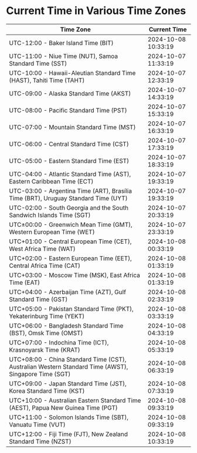 # Current Time in Various Time Zones

| Time Zone | Current Time |
|-----------|--------------|
| UTC-12:00 - Baker Island Time (BIT) | 2024-10-08 10:33:19 |
| UTC-11:00 - Niue Time (NUT), Samoa Standard Time (SST) | 2024-10-07 11:33:19 |
| UTC-10:00 - Hawaii-Aleutian Standard Time (HAST), Tahiti Time (TAHT) | 2024-10-07 12:33:19 |
| UTC-09:00 - Alaska Standard Time (AKST) | 2024-10-07 14:33:19 |
| UTC-08:00 - Pacific Standard Time (PST) | 2024-10-07 15:33:19 |
| UTC-07:00 - Mountain Standard Time (MST) | 2024-10-07 16:33:19 |
| UTC-06:00 - Central Standard Time (CST) | 2024-10-07 17:33:19 |
| UTC-05:00 - Eastern Standard Time (EST) | 2024-10-07 18:33:19 |
| UTC-04:00 - Atlantic Standard Time (AST), Eastern Caribbean Time (ECT) | 2024-10-07 19:33:19 |
| UTC-03:00 - Argentina Time (ART), Brasília Time (BRT), Uruguay Standard Time (UYT) | 2024-10-07 19:33:19 |
| UTC-02:00 - South Georgia and the South Sandwich Islands Time (SGT) | 2024-10-07 20:33:19 |
| UTC±00:00 - Greenwich Mean Time (GMT), Western European Time (WET) | 2024-10-07 23:33:19 |
| UTC+01:00 - Central European Time (CET), West Africa Time (WAT) | 2024-10-08 00:33:19 |
| UTC+02:00 - Eastern European Time (EET), Central Africa Time (CAT) | 2024-10-08 01:33:19 |
| UTC+03:00 - Moscow Time (MSK), East Africa Time (EAT) | 2024-10-08 01:33:19 |
| UTC+04:00 - Azerbaijan Time (AZT), Gulf Standard Time (GST) | 2024-10-08 02:33:19 |
| UTC+05:00 - Pakistan Standard Time (PKT), Yekaterinburg Time (YEKT) | 2024-10-08 03:33:19 |
| UTC+06:00 - Bangladesh Standard Time (BST), Omsk Time (OMST) | 2024-10-08 04:33:19 |
| UTC+07:00 - Indochina Time (ICT), Krasnoyarsk Time (KRAT) | 2024-10-08 05:33:19 |
| UTC+08:00 - China Standard Time (CST), Australian Western Standard Time (AWST), Singapore Time (SGT) | 2024-10-08 06:33:19 |
| UTC+09:00 - Japan Standard Time (JST), Korea Standard Time (KST) | 2024-10-08 07:33:19 |
| UTC+10:00 - Australian Eastern Standard Time (AEST), Papua New Guinea Time (PGT) | 2024-10-08 09:33:19 |
| UTC+11:00 - Solomon Islands Time (SBT), Vanuatu Time (VUT) | 2024-10-08 09:33:19 |
| UTC+12:00 - Fiji Time (FJT), New Zealand Standard Time (NZST) | 2024-10-08 10:33:19 |
